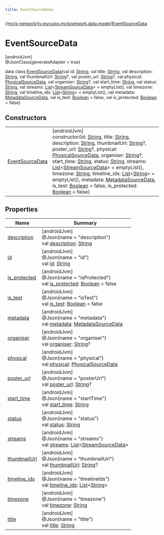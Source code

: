 ```yaml
---
title: EventSourceData
---
```

//[mcls-network](../../../index.html)/[tv.mycujoo.mclsnetwork.data.model](../index.html)/[EventSourceData](index.html)



# EventSourceData



[androidJvm]\
@JsonClass(generateAdapter = true)



data class [EventSourceData](index.html)(val id: [String](https://kotlinlang.org/api/latest/jvm/stdlib/kotlin/-string/index.html), val title: [String](https://kotlinlang.org/api/latest/jvm/stdlib/kotlin/-string/index.html), val description: [String](https://kotlinlang.org/api/latest/jvm/stdlib/kotlin/-string/index.html), val thumbnailUrl: [String](https://kotlinlang.org/api/latest/jvm/stdlib/kotlin/-string/index.html)?, val poster_url: [String](https://kotlinlang.org/api/latest/jvm/stdlib/kotlin/-string/index.html)?, val physical: [PhysicalSourceData](../-physical-source-data/index.html), val organiser: [String](https://kotlinlang.org/api/latest/jvm/stdlib/kotlin/-string/index.html)?, val start_time: [String](https://kotlinlang.org/api/latest/jvm/stdlib/kotlin/-string/index.html), val status: [String](https://kotlinlang.org/api/latest/jvm/stdlib/kotlin/-string/index.html), val streams: [List](https://kotlinlang.org/api/latest/jvm/stdlib/kotlin.collections/-list/index.html)&lt;[StreamSourceData](../-stream-source-data/index.html)&gt; = emptyList(), val timezone: [String](https://kotlinlang.org/api/latest/jvm/stdlib/kotlin/-string/index.html), val timeline_ids: [List](https://kotlinlang.org/api/latest/jvm/stdlib/kotlin.collections/-list/index.html)&lt;[String](https://kotlinlang.org/api/latest/jvm/stdlib/kotlin/-string/index.html)&gt; = emptyList(), val metadata: [MetadataSourceData](../-metadata-source-data/index.html), val is_test: [Boolean](https://kotlinlang.org/api/latest/jvm/stdlib/kotlin/-boolean/index.html) = false, val is_protected: [Boolean](https://kotlinlang.org/api/latest/jvm/stdlib/kotlin/-boolean/index.html) = false)



## Constructors


| | |
|---|---|
| [EventSourceData](-event-source-data.html) | [androidJvm]<br>constructor(id: [String](https://kotlinlang.org/api/latest/jvm/stdlib/kotlin/-string/index.html), title: [String](https://kotlinlang.org/api/latest/jvm/stdlib/kotlin/-string/index.html), description: [String](https://kotlinlang.org/api/latest/jvm/stdlib/kotlin/-string/index.html), thumbnailUrl: [String](https://kotlinlang.org/api/latest/jvm/stdlib/kotlin/-string/index.html)?, poster_url: [String](https://kotlinlang.org/api/latest/jvm/stdlib/kotlin/-string/index.html)?, physical: [PhysicalSourceData](../-physical-source-data/index.html), organiser: [String](https://kotlinlang.org/api/latest/jvm/stdlib/kotlin/-string/index.html)?, start_time: [String](https://kotlinlang.org/api/latest/jvm/stdlib/kotlin/-string/index.html), status: [String](https://kotlinlang.org/api/latest/jvm/stdlib/kotlin/-string/index.html), streams: [List](https://kotlinlang.org/api/latest/jvm/stdlib/kotlin.collections/-list/index.html)&lt;[StreamSourceData](../-stream-source-data/index.html)&gt; = emptyList(), timezone: [String](https://kotlinlang.org/api/latest/jvm/stdlib/kotlin/-string/index.html), timeline_ids: [List](https://kotlinlang.org/api/latest/jvm/stdlib/kotlin.collections/-list/index.html)&lt;[String](https://kotlinlang.org/api/latest/jvm/stdlib/kotlin/-string/index.html)&gt; = emptyList(), metadata: [MetadataSourceData](../-metadata-source-data/index.html), is_test: [Boolean](https://kotlinlang.org/api/latest/jvm/stdlib/kotlin/-boolean/index.html) = false, is_protected: [Boolean](https://kotlinlang.org/api/latest/jvm/stdlib/kotlin/-boolean/index.html) = false) |


## Properties


| Name | Summary |
|---|---|
| [description](description.html) | [androidJvm]<br>@Json(name = &quot;description&quot;)<br>val [description](description.html): [String](https://kotlinlang.org/api/latest/jvm/stdlib/kotlin/-string/index.html) |
| [id](id.html) | [androidJvm]<br>@Json(name = &quot;id&quot;)<br>val [id](id.html): [String](https://kotlinlang.org/api/latest/jvm/stdlib/kotlin/-string/index.html) |
| [is_protected](is_protected.html) | [androidJvm]<br>@Json(name = &quot;isProtected&quot;)<br>val [is_protected](is_protected.html): [Boolean](https://kotlinlang.org/api/latest/jvm/stdlib/kotlin/-boolean/index.html) = false |
| [is_test](is_test.html) | [androidJvm]<br>@Json(name = &quot;isTest&quot;)<br>val [is_test](is_test.html): [Boolean](https://kotlinlang.org/api/latest/jvm/stdlib/kotlin/-boolean/index.html) = false |
| [metadata](metadata.html) | [androidJvm]<br>@Json(name = &quot;metadata&quot;)<br>val [metadata](metadata.html): [MetadataSourceData](../-metadata-source-data/index.html) |
| [organiser](organiser.html) | [androidJvm]<br>@Json(name = &quot;organiser&quot;)<br>val [organiser](organiser.html): [String](https://kotlinlang.org/api/latest/jvm/stdlib/kotlin/-string/index.html)? |
| [physical](physical.html) | [androidJvm]<br>@Json(name = &quot;physical&quot;)<br>val [physical](physical.html): [PhysicalSourceData](../-physical-source-data/index.html) |
| [poster_url](poster_url.html) | [androidJvm]<br>@Json(name = &quot;posterUrl&quot;)<br>val [poster_url](poster_url.html): [String](https://kotlinlang.org/api/latest/jvm/stdlib/kotlin/-string/index.html)? |
| [start_time](start_time.html) | [androidJvm]<br>@Json(name = &quot;startTime&quot;)<br>val [start_time](start_time.html): [String](https://kotlinlang.org/api/latest/jvm/stdlib/kotlin/-string/index.html) |
| [status](status.html) | [androidJvm]<br>@Json(name = &quot;status&quot;)<br>val [status](status.html): [String](https://kotlinlang.org/api/latest/jvm/stdlib/kotlin/-string/index.html) |
| [streams](streams.html) | [androidJvm]<br>@Json(name = &quot;streams&quot;)<br>val [streams](streams.html): [List](https://kotlinlang.org/api/latest/jvm/stdlib/kotlin.collections/-list/index.html)&lt;[StreamSourceData](../-stream-source-data/index.html)&gt; |
| [thumbnailUrl](thumbnail-url.html) | [androidJvm]<br>@Json(name = &quot;thumbnailUrl&quot;)<br>val [thumbnailUrl](thumbnail-url.html): [String](https://kotlinlang.org/api/latest/jvm/stdlib/kotlin/-string/index.html)? |
| [timeline_ids](timeline_ids.html) | [androidJvm]<br>@Json(name = &quot;timelineIds&quot;)<br>val [timeline_ids](timeline_ids.html): [List](https://kotlinlang.org/api/latest/jvm/stdlib/kotlin.collections/-list/index.html)&lt;[String](https://kotlinlang.org/api/latest/jvm/stdlib/kotlin/-string/index.html)&gt; |
| [timezone](timezone.html) | [androidJvm]<br>@Json(name = &quot;timezone&quot;)<br>val [timezone](timezone.html): [String](https://kotlinlang.org/api/latest/jvm/stdlib/kotlin/-string/index.html) |
| [title](title.html) | [androidJvm]<br>@Json(name = &quot;title&quot;)<br>val [title](title.html): [String](https://kotlinlang.org/api/latest/jvm/stdlib/kotlin/-string/index.html) |

